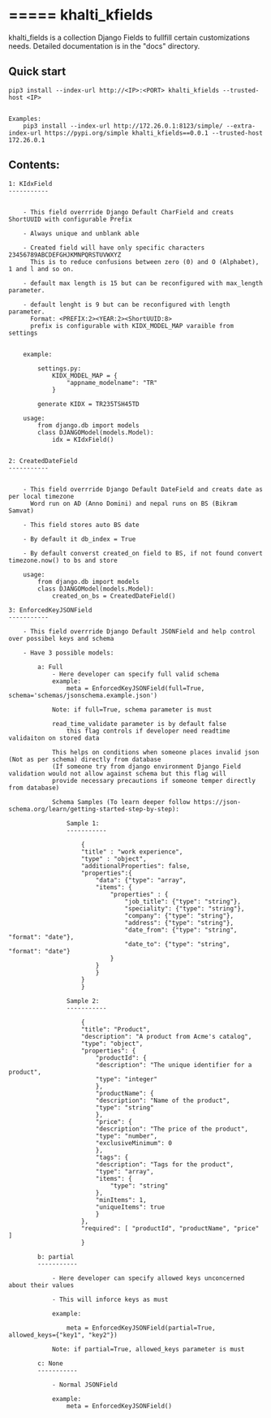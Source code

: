 =====
khalti_kfields
=====

khalti_fields is a collection Django Fields to fullfill certain customizations needs.
Detailed documentation is in the "docs" directory.

Quick start
-----------


	pip3 install --index-url http://<IP>:<PORT> khalti_kfields --trusted-host <IP>


	Examples:
		pip3 install --index-url http://172.26.0.1:8123/simple/ --extra-index-url https://pypi.org/simple khalti_kfields==0.0.1 --trusted-host 172.26.0.1



Contents:
-----------


	1: KIdxField
	-----------

		
		- This field overrride Django Default CharField and creats ShortUUID with configurable Prefix
		
		- Always unique and unblank able
		
		- Created field will have only specific characters 23456789ABCDEFGHJKMNPQRSTUVWXYZ
		  This is to reduce confusions between zero (0) and O (Alphabet), 1 and l and so on.
		
		- default max length is 15 but can be reconfigured with max_length parameter.
		
		- default lenght is 9 but can be reconfigured with length parameter.
		  Format: <PREFIX:2><YEAR:2><ShortUUID:8>
		  prefix is configurable with KIDX_MODEL_MAP varaible from settings
		
		
		example: 
			
			settings.py:
				KIDX_MODEL_MAP = {
					"appname_modelname": "TR"
				}

			generate KIDX = TR235TSH45TD

		usage:
			from django.db import models
			class DJANGOModel(models.Model):
				idx = KIdxField()


	2: CreatedDateField
	-----------

		
		- This field overrride Django Default DateField and creats date as per local timezone
		  Word run on AD (Anno Domini) and nepal runs on BS (Bikram Samvat)
		
		- This field stores auto BS date
		
		- By default it db_index = True
		
		- By default converst created_on field to BS, if not found convert timezone.now() to bs and store
	
		usage:
			from django.db import models
			class DJANGOModel(models.Model):
				created_on_bs = CreatedDateField()
	
	3: EnforcedKeyJSONField
	-----------

		- This field overrride Django Default JSONField and help control over possibel keys and schema
		
		- Have 3 possible models:
		
			a: Full 
				- Here developer can specify full valid schema
				example:
					meta = EnforcedKeyJSONField(full=True, schema='schemas/jsonschema.example.json')
				
				Note: if full=True, schema parameter is must		

				read_time_validate parameter is by default false
					this flag controls if developer need readtime validaiton on stored data
					
				This helps on conditions when someone places invalid json (Not as per schema) directly from database
				(If someone try from django environment Django Field validation would not allow against schema but this flag will
				provide necessary precautions if someone temper directly from database)
				
				Schema Samples (To learn deeper follow https://json-schema.org/learn/getting-started-step-by-step):
					
					Sample 1:
					-----------

						{
						"title" : "work experience",
						"type" : "object",
						"additionalProperties": false,
						"properties":{
							"data": {"type": "array",
							"items": {
								"properties" : {
									"job_title": {"type": "string"},
									"speciality": {"type": "string"},
									"company": {"type": "string"},
									"address": {"type": "string"},
									"date_from": {"type": "string", "format": "date"},
									"date_to": {"type": "string", "format": "date"}
								}
							}
							}
						}
						}			

					Sample 2: 
					-----------

						{   
						"title": "Product",
						"description": "A product from Acme's catalog",
						"type": "object",
						"properties": {
							"productId": {
							"description": "The unique identifier for a product",
							"type": "integer"
							},
							"productName": {
							"description": "Name of the product",
							"type": "string"
							},
							"price": {
							"description": "The price of the product",
							"type": "number",
							"exclusiveMinimum": 0
							},
							"tags": {
							"description": "Tags for the product",
							"type": "array",
							"items": {
								"type": "string"
							},
							"minItems": 1,
							"uniqueItems": true
							}
						},
						"required": [ "productId", "productName", "price" ]
						}

			b: partial 
			-----------

				- Here developer can specify allowed keys unconcerned about their values
		
				- This will inforce keys as must
				
				example:
				
					meta = EnforcedKeyJSONField(partial=True, allowed_keys={"key1", "key2"})
				
				Note: if partial=True, allowed_keys parameter is must		

			c: None 
			-----------

				- Normal JSONField
				
				example:
					meta = EnforcedKeyJSONField()

